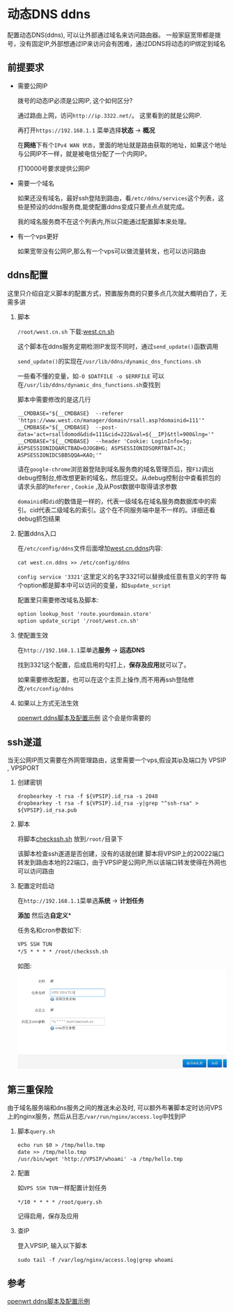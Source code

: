 # 动态DNS ddns

配置动态DNS(ddns), 可以让外部通过域名来访问路由器。
一般家庭宽带都是拨号，没有固定IP,外部想通过IP来访问会有困难，通过DDNS将动态的IP绑定到域名


## 前提要求

- 需要公网IP
 
    拨号的动态IP必须是公网IP, 这个如何区分?

    通过路由上网，访问`http://ip.3322.net/`。 这里看到的就是公网IP.

    再打开`https://192.168.1.1` 菜单选择**状态** -> **概况**

    在**网络**下有个`IPv4 WAN 状态`，里面的地址就是路由获取的地址，如果这个地址与公网IP不一样，就是被电信分配了一个内网IP。

    打10000号要求提供公网IP

- 需要一个域名

    如果还没有域名，最好ssh登陆到路由，看`/etc/ddns/services`这个列表，这些是预设的ddns服务商,能使配置ddns变成只要点点点就完成。

    我的域名服务商不在这个列表内,所以只能通过配置脚本来处理。

- 有一个vps更好

    如果宽带没有公网IP,那么有一个vps可以做流量转发，也可以访问路由


## ddns配置

这里只介绍自定义脚本的配置方式，预置服务商的只要多点几次就大概明白了，无需多讲

1. 脚本

    `/root/west.cn.sh` 下载:[west.cn.sh](./west.cn.sh)

    这个脚本在ddns服务定期检测IP发现不同时，通过`send_update()`函数调用

    `send_update()`的实现在`/usr/lib/ddns/dynamic_dns_functions.sh`

    一些看不懂的变量，如`-O $DATFILE -o $ERRFILE` 可以在`/usr/lib/ddns/dynamic_dns_functions.sh`查找到

    脚本中需要修改的是这几行

    ```shell
    __CMDBASE="${__CMDBASE}  --referer 'https://www.west.cn/manager/domain/rsall.asp?domainid=111'" 
    __CMDBASE="${__CMDBASE}  --post-data='act=rsalldomod&did=111&cid=222&val=${__IP}&ttl=900&lng='"
    __CMDBASE="${__CMDBASE}  --header 'Cookie: LoginInfo=5g; ASPSESSIONIDQARCTBAD=OJOGBHG; ASPSESSIONIDSQRRTBAT=JC; ASPSESSIONIDCSBBSQQA=KAO;'"
    ```

    请在`google-chrome`浏览器登陆到域名服务商的域名管理页后，按`F12`调出debug控制台,修改想更新的域名，然后提交。从debug控制台中查看抓包的请求头部的`Referer` , `Cookie` ,及从Post数据中取得请求参数

    `domainid`和`did`的数值是一样的，代表一级域名在域名服务商数据库中的索引。cid代表二级域名的索引。这个在不同服务端中是不一样的。详细还看debug抓包结果


1. 配置ddns入口

    在`/etc/config/ddns`文件后面增加[west.cn.ddns](./west.cn.ddns)内容:

    `cat west.cn.ddns >> /etc/config/ddns `

    `config service '3321'`这里定义的名字3321可以替换成任意有意义的字符
    每个option都是脚本中可以访问的变量，如`$update_script`

    配置里只需要修改域名及脚本:

    ```txt
    option lookup_host 'route.yourdomain.store'
    option update_script '/root/west.cn.sh'
    ```


1. 使配置生效

    在`http://192.168.1.1`菜单选**服务** -> **运态DNS**
  
    找到3321这个配置，后成启用的勾打上，**保存及应用**就可以了。

    如果需要修改配置，也可以在这个主页上操作,而不用再ssh登陆修改`/etc/config/ddns`

1. 如果以上方式无法生效

    [openwrt ddns脚本及配置示例][1] 这个会是你需要的

## ssh遂道

当无公网IP而又需要在外网管理路由，这里需要一个vps,假设其ip及端口为 VPSIP , VPSPORT

1. 创建密钥

    ```shell
    dropbearkey -t rsa -f ${VPSIP}.id_rsa -s 2048
    dropbearkey -t rsa -f ${VPSIP}.id_rsa -y|grep "^ssh-rsa" > ${VPSIP}.id_rsa.pub
    ```

1. 脚本

    将脚本[checkssh.sh](./checkssh.sh) 放到`/root/`目录下

    该脚本检查ssh遂道是否创建，没有的话就创建
    脚本将VPSIP上的20022端口转发到路由本地的22端口，由于VPSIP是公网IP,所以该端口转发使得在外网也可以访问路由

1. 配置定时启动

    在`http://192.168.1.1`菜单选**系统** ->  **计划任务**
    
    **添加** 然后选**自定义***

    任务名和cron参数如下:

    ```txt
    VPS SSH TUN
    */5 * * * * /root/checkssh.sh
    ```

    如图:
    ![CRONJOB_VPS-SSH-TUN.png](./CRONJOB_VPS-SSH-TUN.png)

## 第三重保险

由于域名服务端和dns服务之间的推送未必及时, 可以额外布署脚本定时访问VPS上的nginx服务，然后从日志`/var/run/nginx/access.log`中找到IP

1. 脚本`query.sh`

    ```shell
    echo run $0 > /tmp/hello.tmp
    date >> /tmp/hello.tmp
    /usr/bin/wget 'http://VPSIP/whoami' -a /tmp/hello.tmp
    ```

1. 配置

    如`VPS SSH TUN`一样配置计划任务

    `*/10 * * * * /root/query.sh`

    记得启用，保存及应用

1. 查IP

    登入VPSIP, 输入以下脚本

    `sudo tail -f /var/log/nginx/access.log|grep whoami`

## 参考

[openwrt ddns脚本及配置示例][1]

[1]: https://github.com/openwrt/packages/tree/master/net/ddns-scripts/samples/ "openwrt ddns脚本及配置示例"
